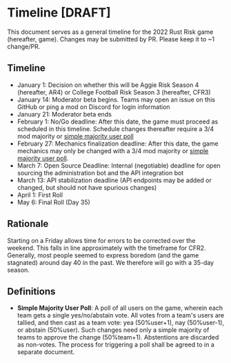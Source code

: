 # Timeline [DRAFT]

This document serves as a general timeline for the 2022 Rust Risk game (hereafter, game). Changes may be submitted by PR. Please keep it to ~1 change/PR. 

## Timeline
- January 1: Decision on whether this will be Aggie Risk Season 4 (hereafter, AR4) or College Football Risk Season 3 (hereafter, CFR3)
- January 14: Moderator beta begins. Teams may open an issue on this GitHub or ping a mod on Discord for login information
- January 21: Moderator beta ends
- February 1: No/Go deadline: After this date, the game must proceed as scheduled in this timeline. Schedule changes thereafter require a 3/4 mod majority or [simple majority user poll](#definitions)
- February 27: Mechanics finalization deadline: After this date, the game mechanics may only be changed with a 3/4 mod majority or [simple majority user poll](#definitions).
- March 7: Open Source Deadline: Internal (negotiable) deadline for open sourcing the administration bot and the API integration bot
- March 13: API stabilization deadline (API endpoints may be added or changed, but should not have spurious changes)
- April 1: First Roll
- May 6: Final Roll (Day 35)

## Rationale
Starting on a Friday allows time for errors to be corrected over the weekend. This falls in line approximately with the timeframe for CFR2. 
Generally, most people seemed to express boredom (and the game stagnated) around day 40 in the past. We therefore will go with a 35-day season. 

## Definitions
- **Simple Majority User Poll**: A poll of all users on the game, wherein each team gets a single yes/no/abstain vote. All votes from a team's users are tallied, and then cast as a team vote: yea (50%user+1), nay (50%user-1), or abstain (50%user). Such changes need only a simple majority of teams to approve the change (50%team+1). Abstentions are discarded as non-votes. The process for triggering a poll shall be agreed to in a separate document. 
